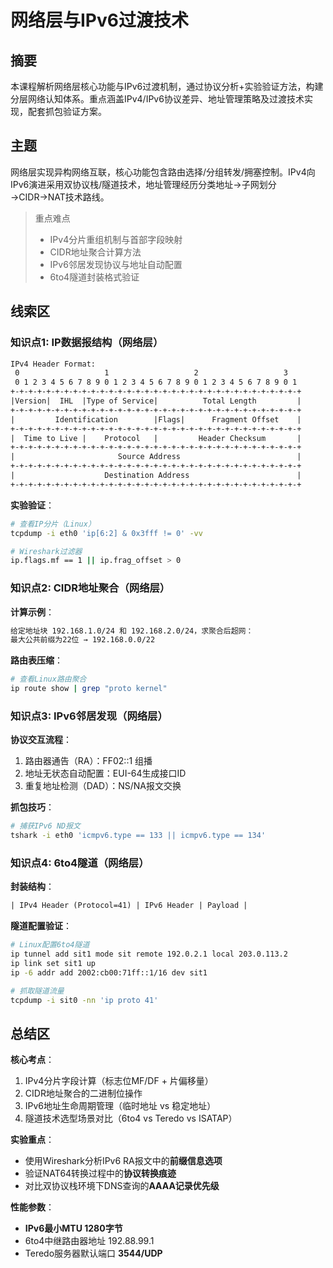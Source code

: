 # 网络层与IPv6过渡技术

## 摘要

本课程解析网络层核心功能与IPv6过渡机制，通过协议分析+实验验证方法，构建分层网络认知体系。重点涵盖IPv4/IPv6协议差异、地址管理策略及过渡技术实现，配套抓包验证方案。

## 主题

网络层实现异构网络互联，核心功能包含路由选择/分组转发/拥塞控制。IPv4向IPv6演进采用双协议栈/隧道技术，地址管理经历分类地址→子网划分→CIDR→NAT技术路线。

> 重点难点
> 
> - IPv4分片重组机制与首部字段映射
> - CIDR地址聚合计算方法
> - IPv6邻居发现协议与地址自动配置
> - 6to4隧道封装格式验证

## 线索区

### 知识点1: IP数据报结构（网络层）
```latex
IPv4 Header Format:
 0                   1                   2                   3   
 0 1 2 3 4 5 6 7 8 9 0 1 2 3 4 5 6 7 8 9 0 1 2 3 4 5 6 7 8 9 0 1 
+-+-+-+-+-+-+-+-+-+-+-+-+-+-+-+-+-+-+-+-+-+-+-+-+-+-+-+-+-+-+-+-+
|Version|  IHL  |Type of Service|          Total Length         |
+-+-+-+-+-+-+-+-+-+-+-+-+-+-+-+-+-+-+-+-+-+-+-+-+-+-+-+-+-+-+-+-+
|         Identification        |Flags|      Fragment Offset    |
+-+-+-+-+-+-+-+-+-+-+-+-+-+-+-+-+-+-+-+-+-+-+-+-+-+-+-+-+-+-+-+-+
|  Time to Live |    Protocol   |         Header Checksum       |
+-+-+-+-+-+-+-+-+-+-+-+-+-+-+-+-+-+-+-+-+-+-+-+-+-+-+-+-+-+-+-+-+
|                       Source Address                          |
+-+-+-+-+-+-+-+-+-+-+-+-+-+-+-+-+-+-+-+-+-+-+-+-+-+-+-+-+-+-+-+-+
|                    Destination Address                        |
+-+-+-+-+-+-+-+-+-+-+-+-+-+-+-+-+-+-+-+-+-+-+-+-+-+-+-+-+-+-+-+-+
```

**实验验证**：
```bash
# 查看IP分片（Linux）
tcpdump -i eth0 'ip[6:2] & 0x3fff != 0' -vv

# Wireshark过滤器
ip.flags.mf == 1 || ip.frag_offset > 0
```

### 知识点2: CIDR地址聚合（网络层）
**计算示例**：
```latex
给定地址块 192.168.1.0/24 和 192.168.2.0/24，求聚合后超网：
最大公共前缀为22位 → 192.168.0.0/22
```

**路由表压缩**：
```bash
# 查看Linux路由聚合
ip route show | grep "proto kernel"
```

### 知识点3: IPv6邻居发现（网络层）
**协议交互流程**：
1. 路由器通告（RA）：FF02::1 组播
2. 地址无状态自动配置：EUI-64生成接口ID
3. 重复地址检测（DAD）：NS/NA报文交换

**抓包技巧**：
```bash
# 捕获IPv6 ND报文
tshark -i eth0 'icmpv6.type == 133 || icmpv6.type == 134'
```

### 知识点4: 6to4隧道（网络层）
**封装结构**：
```latex
| IPv4 Header (Protocol=41) | IPv6 Header | Payload |
```

**隧道配置验证**：
```bash
# Linux配置6to4隧道
ip tunnel add sit1 mode sit remote 192.0.2.1 local 203.0.113.2
ip link set sit1 up
ip -6 addr add 2002:cb00:71ff::1/16 dev sit1

# 抓取隧道流量
tcpdump -i sit0 -nn 'ip proto 41'
```

## 总结区

**核心考点**：
1. IPv4分片字段计算（标志位MF/DF + 片偏移量）
2. CIDR地址聚合的二进制位操作
3. IPv6地址生命周期管理（临时地址 vs 稳定地址）
4. 隧道技术选型场景对比（6to4 vs Teredo vs ISATAP）

**实验重点**：
- 使用Wireshark分析IPv6 RA报文中的**前缀信息选项**
- 验证NAT64转换过程中的**协议转换痕迹**
- 对比双协议栈环境下DNS查询的**AAAA记录优先级**

**性能参数**：
- **IPv6最小MTU 1280字节**
- 6to4中继路由器地址 192.88.99.1
- Teredo服务器默认端口 **3544/UDP**